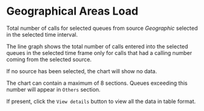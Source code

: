 # Geographical Areas Load

Total number of calls for selected queues from source *Geographic*
selected in the selected time interval.

The line graph shows the total number of calls entered into the selected queues
in the selected time frame only for calls that had a calling number
coming from the selected source.

If no source has been selected, the chart will show no data.

The chart can contain a maximum of 8 sections. Queues exceeding this number
will appear in ``Others`` section.

If present, click the ``View details`` button to view all the data
in table format.
